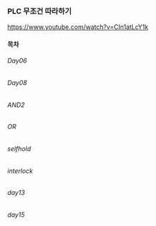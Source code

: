 ### PLC 무조건 따라하기

https://www.youtube.com/watch?v=CIn1atLcY1k

#### 목차

###### Day06
###### Day08
###### AND2
###### OR
###### selfhold
###### interlock
###### day13
###### day15
